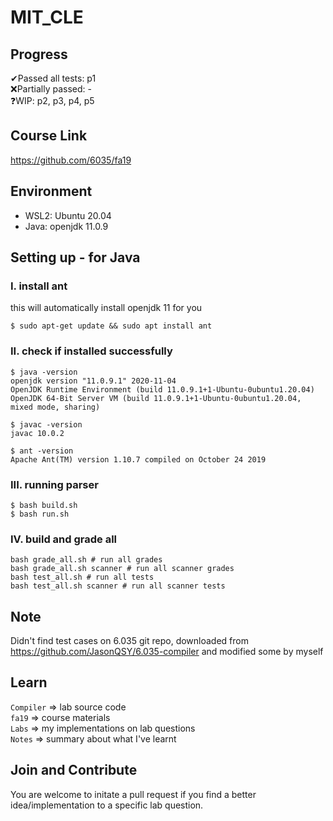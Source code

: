 # MIT_CLE

## Progress
✔Passed all tests: p1\
❌Partially passed: -\
❓WIP: p2, p3, p4, p5

## Course Link
https://github.com/6035/fa19

## Environment
- WSL2: Ubuntu 20.04
- Java: openjdk 11.0.9

## Setting up - for Java
### I. install ant
this will automatically install openjdk 11 for you
```
$ sudo apt-get update && sudo apt install ant
```
### II. check if installed successfully
```
$ java -version
openjdk version "11.0.9.1" 2020-11-04
OpenJDK Runtime Environment (build 11.0.9.1+1-Ubuntu-0ubuntu1.20.04)
OpenJDK 64-Bit Server VM (build 11.0.9.1+1-Ubuntu-0ubuntu1.20.04, mixed mode, sharing)
```
```
$ javac -version
javac 10.0.2
```
```
$ ant -version
Apache Ant(TM) version 1.10.7 compiled on October 24 2019
```
### III. running parser
```
$ bash build.sh
$ bash run.sh
```
### IV. build and grade all
```
bash grade_all.sh # run all grades
bash grade_all.sh scanner # run all scanner grades
bash test_all.sh # run all tests
bash test_all.sh scanner # run all scanner tests
```

## Note
Didn't find test cases on 6.035 git repo, downloaded from https://github.com/JasonQSY/6.035-compiler and modified some by myself

## Learn
`Compiler` => lab source code\
`fa19` => course materials\
`Labs` => my implementations on lab questions\
`Notes` => summary about what I've learnt

## Join and Contribute
You are welcome to initate a pull request if you find a better idea/implementation to a specific lab question.